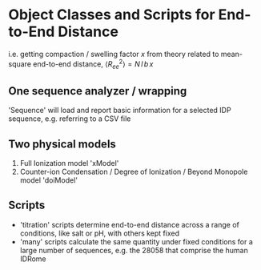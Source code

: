 # Object Classes and Scripts for End-to-End Distance
i.e. getting compaction / swelling factor $x$ from theory related to mean-square end-to-end distance, $\langle R_{ee}^2 \rangle = N\,l\,b\,x$

## One sequence analyzer / wrapping
'Sequence' will load and report basic information for a selected IDP sequence, e.g. referring to a CSV file

## Two physical models
1. Full Ionization model 'xModel'
2. Counter-ion Condensation / Degree of Ionization / Beyond Monopole model 'doiModel'

## Scripts
* 'titration' scripts determine end-to-end distance across a range of conditions, like salt or pH, with others kept fixed
* 'many' scripts calculate the same quantity under fixed conditions for a large number of sequences, e.g. the 28058 that comprise the human IDRome
